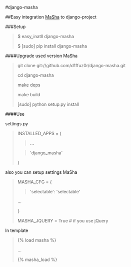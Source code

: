 #django-masha


##Easy integration [MaSha](http://mashajs.com) to django-project


###Setup

>$ easy_inatll django-masha
>
>$ [sudo] pip install django-masha

####Upgrade used version MaSha

>git clone git://github.com/d1ffuz0r/django-masha.git
>
>cd django-masha
>
>make deps
>
>make build
>
>[sudo] python setup.py install

####Use

settings.py

>INSTALLED_APPS = (
>>...
>
>>'django_masha'
>
>)

also you can setup settings MaSha

>MASHA_CFG = {
>
>>'selectable': 'selectable'
>
>...
>
>}
>
>MASHA_JQUERY = True # if you use jQuery


In template

>{% load masha %}
>
>...
>
>{% masha_load %}